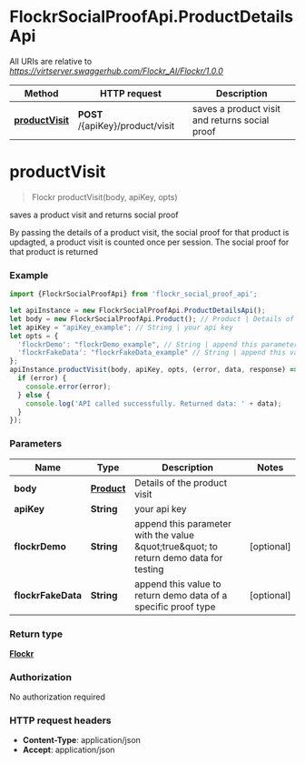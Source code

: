 # FlockrSocialProofApi.ProductDetailsApi

All URIs are relative to *https://virtserver.swaggerhub.com/Flockr_AI/Flockr/1.0.0*

Method | HTTP request | Description
------------- | ------------- | -------------
[**productVisit**](ProductDetailsApi.md#productVisit) | **POST** /{apiKey}/product/visit | saves a product visit and returns social proof

<a name="productVisit"></a>
# **productVisit**
> Flockr productVisit(body, apiKey, opts)

saves a product visit and returns social proof

By passing the details of a product visit, the social proof for that product is updagted, a product visit is counted once per session. The social proof for that product is returned 

### Example
```javascript
import {FlockrSocialProofApi} from 'flockr_social_proof_api';

let apiInstance = new FlockrSocialProofApi.ProductDetailsApi();
let body = new FlockrSocialProofApi.Product(); // Product | Details of the product visit
let apiKey = "apiKey_example"; // String | your api key
let opts = { 
  'flockrDemo': "flockrDemo_example", // String | append this parameter with the value \"true\" to return demo data for testing
  'flockrFakeData': "flockrFakeData_example" // String | append this value to return demo data of a specific proof type
};
apiInstance.productVisit(body, apiKey, opts, (error, data, response) => {
  if (error) {
    console.error(error);
  } else {
    console.log('API called successfully. Returned data: ' + data);
  }
});
```

### Parameters

Name | Type | Description  | Notes
------------- | ------------- | ------------- | -------------
 **body** | [**Product**](Product.md)| Details of the product visit | 
 **apiKey** | **String**| your api key | 
 **flockrDemo** | **String**| append this parameter with the value \&quot;true\&quot; to return demo data for testing | [optional] 
 **flockrFakeData** | **String**| append this value to return demo data of a specific proof type | [optional] 

### Return type

[**Flockr**](Flockr.md)

### Authorization

No authorization required

### HTTP request headers

 - **Content-Type**: application/json
 - **Accept**: application/json

